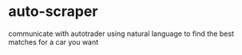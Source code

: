 # auto-scraper
communicate with autotrader using natural language to find the best matches for a car you want
